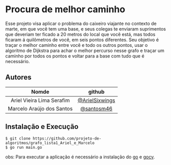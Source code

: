 # Procura de melhor caminho

Esse projeto visa aplicar o problema do caixeiro viajante no contexto de marte, em que você tem uma base, e seus colegas te enviaram suprimentos que deveriam ter ficado a 20 metros do local que você está, mas todos ficaram á quilômetros de você, em seis pontos diferentes. Seu objetivo é traçar o melhor caminho entre você e todo os outros pontos, usar o algoritmo de Dijkstra para achar o melhor percurso nesse grafo e traçar um caminho por todos os pontos e voltar para a base com tudo que é necessário.

## Autores

| Nomde | github |
|:-----:|:------:|
| Ariel Vieira Lima Serafim | [@ArielSixwings](https://github.com/ArielSixwings/) |
| Marcelo Araújo dos Santos | [@santosm46](https://github.com/santosm46/) |


## Instalação e Execução


```shell
$ git clone https://github.com/projeto-de-algoritmos/grafo_lista1_Ariel_e_Marcelo
$ go run main.go
```
obs: Para executar a aplicação é necessário a instalação do [go](https://golang.org/doc/install) e [gocv](https://gocv.io/getting-started/).
